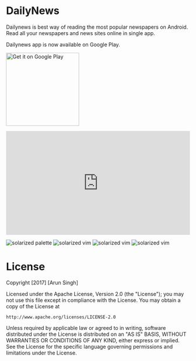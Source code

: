 # DailyNews
Dailynews is best way of reading the most popular newspapers on Android. Read all your newspapers and news sites online in single app.

Dailynews app is now available on Google Play.

<a href='https://play.google.com/store/apps/details?id=com.arunpwc.newspaper&hl=en&pcampaignid=MKT-Other-global-all-co-prtnr-py-PartBadge-Mar2515-1'><img alt='Get it on Google Play' src='https://play.google.com/intl/en_us/badges/images/generic/en_badge_web_generic.png' width="200"/></a>

<div style="position:relative;height:0;padding-bottom:56.25%"><iframe src="https://www.youtube.com/embed/zvHrk7XX3Fc?ecver=2" width="640" height="360" frameborder="0" style="position:absolute;width:100%;height:100%;left:0" allowfullscreen></iframe></div>

![solarized palette](https://cloud.githubusercontent.com/assets/18736347/24264745/58f0641e-1027-11e7-82fd-15fca7dc1405.png)
![solarized vim](https://cloud.githubusercontent.com/assets/18736347/24264750/5903b67c-1027-11e7-864a-93d75161e203.png)
![solarized vim](https://cloud.githubusercontent.com/assets/18736347/24264747/58f4543e-1027-11e7-9a8d-b3f0b7fc148f.png)
![solarized vim](https://cloud.githubusercontent.com/assets/18736347/24264748/58f4e688-1027-11e7-9160-cf5b3880f195.png)

# License
Copyright [2017] [Arun Singh]

Licensed under the Apache License, Version 2.0 (the "License");
you may not use this file except in compliance with the License.
You may obtain a copy of the License at

    http://www.apache.org/licenses/LICENSE-2.0

Unless required by applicable law or agreed to in writing, software
distributed under the License is distributed on an "AS IS" BASIS,
WITHOUT WARRANTIES OR CONDITIONS OF ANY KIND, either express or implied.
See the License for the specific language governing permissions and
limitations under the License.


